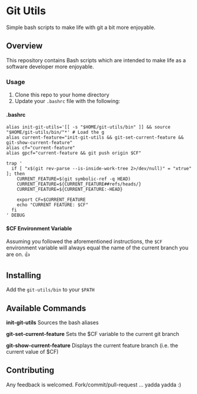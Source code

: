 # Git Utils

Simple bash scripts to make life with git a bit more enjoyable.

## Overview

This repository contains Bash scripts which are intended to make life as a software developer more enjoyable.  

### Usage

1. Clone this repo to your home directory
2. Update your `.bashrc` file with the following:

#### .bashrc 

    alias init-git-utils='[[ -s "$HOME/git-utils/bin" ]] && source "$HOME/git-utils/bin/"*' # Load the g
    alias current-feature="init-git-utils && git-set-current-feature && git-show-current-feature"
    alias cf="current-feature"
    alias gpcf="current-feature && git push origin $CF"

    trap '
      if [ "x$(git rev-parse --is-inside-work-tree 2>/dev/null)" = "xtrue" ]; then
        CURRENT_FEATURE=$(git symbolic-ref -q HEAD)
        CURRENT_FEATURE=${CURRENT_FEATURE##refs/heads/}
        CURRENT_FEATURE=${CURRENT_FEATURE:-HEAD}

        export CF=$CURRENT_FEATURE
        echo "CURRENT FEATURE: $CF"
      fi
    ' DEBUG
    
#### $CF Environment Variable

Assuming you followed the aforementioned instructions, the `$CF` environment variable will always equal the name of the current branch you are on. :+1:


## Installing

Add the `git-utils/bin` to your `$PATH`

## Available Commands

**init-git-utils** 
Sources the bash aliases

**git-set-current-feature** 
Sets the $CF variable to the current git branch

**git-show-current-feature** 
Displays the current feature branch (i.e. the current value of $CF)

## Contributing

Any feedback is welcomed.  Fork/commit/pull-request ... yadda yadda :)
